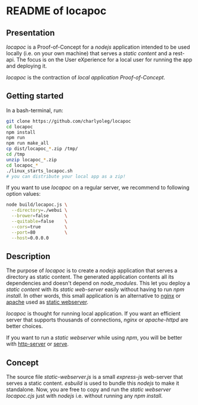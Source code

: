 README of locapoc
=================


Presentation
------------

*locapoc* is a Proof-of-Concept for a *nodejs* application intended to be used locally (i.e. on your own machine) that serves a *static content* and a rest-api. The focus is on the User eXperience for a local user for running the app and deploying it.

*locapoc* is the contraction of *local application Proof-of-Concept*.


Getting started
---------------

In a bash-terminal, run:

```bash
git clone https://github.com/charlyoleg/locapoc
cd locapoc
npm install
npm run
npm run make_all
cp dist/locapoc_*.zip /tmp/
cd /tmp
unzip locapoc_*.zip
cd locapoc_*
./linux_starts_locapoc.sh
# you can distribute your local app as a zip!
```

If you want to use *locapoc* on a regular server, we recommend to following option values:

```bash
node build/locapoc.js \
  --directory=./webui \
  --brower=false      \
  --quitable=false    \
  --cors=true         \
  --port=80           \
  --host=0.0.0.0
```

Description
-----------

The purpose of *locapoc* is to create a *nodejs* application that serves a directory as static content. The generated application contents all its dependencies and doesn't depend on *node_modules*. This let you deploy a *static content* with its *static web-server* easily without having to run *npm install*.
In other words, this small application is an alternative to [nginx](http://hg.nginx.org/nginx/) or [apache](http://svn.apache.org/viewvc/httpd/) used as [static webserver](https://docs.nginx.com/nginx/admin-guide/web-server/serving-static-content/).

*locapoc* is thought for running local application. If you want an efficient server that supports thousands of connections, *nginx* or *apache-httpd* are better choices.

If you want to run a *static webserver* while using *npm*, you will be better with [http-server](https://github.com/http-party/http-server) or [serve](https://github.com/vercel/serve).


Concept
-------

The source file *static-webserver.js* is a small *express-js* web-server that serves a static content. *esbuild* is used to bundle this *nodejs* to make it standalone. Now, you are free to copy and run the *static webserver* *locapoc.cjs* just with *nodejs* i.e. without running any *npm install*.




